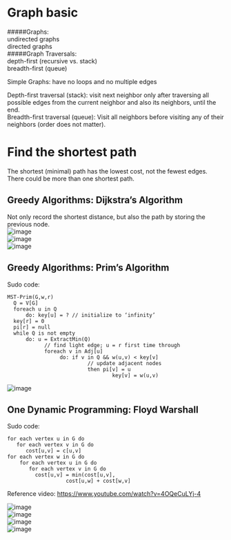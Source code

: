 # Graph basic
#####Graphs:  
undirected graphs  
directed graphs   
#####Graph Traversals:  
depth-first (recursive vs. stack)  
breadth-first (queue)  

Simple Graphs: have no loops and no multiple edges


Depth-first traversal (stack): visit next neighbor only after traversing all possible edges from the current neighbor and also its neighbors, until the end.  
Breadth-first traversal (queue): Visit all neighbors before visiting any of their neighbors (order does not matter).

# Find the shortest path  
The shortest (minimal) path has the lowest cost, not the fewest edges. There could be more than one shortest path.
## Greedy Algorithms: Dijkstra’s Algorithm  
Not only record the shortest distance, but also the path by storing the previous node.   
![image](https://cloud.githubusercontent.com/assets/14355257/19501766/1b4a55ba-9576-11e6-927b-9c02717798bc.png)  
![image](https://cloud.githubusercontent.com/assets/14355257/19501774/1e6a7e00-9576-11e6-8a8e-a062bf77fbbc.png)  
![image](https://cloud.githubusercontent.com/assets/14355257/19501777/218fbb4a-9576-11e6-9c91-c422a2bafdb5.png)  

## Greedy Algorithms: Prim’s Algorithm  
Sudo code:
```
MST-Prim(G,w,r)
  Q = V[G]
  foreach u in Q
      do: key[u] = ? // initialize to ‘infinity’
  key[r] = 0
  pi[r] = null
  while Q is not empty
      do: u = ExtractMin(Q)  
            // find light edge; u = r first time through
            foreach v in Adj[u]
                 do: if v in Q && w(u,v) < key[v] 
                          // update adjacent nodes
                          then pi[v] = u
                                  key[v] = w(u,v)
```
![image](https://cloud.githubusercontent.com/assets/14355257/19501812/64cfeb64-9576-11e6-9760-328aa6fb4fb1.png)    
  
## One Dynamic Programming: Floyd Warshall  

Sudo code:  
```
for each vertex u in G do
   for each vertex v in G do
      cost[u,v] = c[u,v]  
for each vertex w in G do  
    for each vertex u in G do
       for each vertex v in G do
         cost[u,v] = min(cost[u,v],
                   cost[u,w] + cost[w,v]
```

Reference video: https://www.youtube.com/watch?v=4OQeCuLYj-4  

![image](https://cloud.githubusercontent.com/assets/14355257/19501786/35276d4c-9576-11e6-873e-22655f5c723d.png)  
![image](https://cloud.githubusercontent.com/assets/14355257/19501799/4ae8d292-9576-11e6-8719-4b7481b67b91.png)  
![image](https://cloud.githubusercontent.com/assets/14355257/19501801/4ecc6b1c-9576-11e6-8f09-139174a6909c.png)  
![image](https://cloud.githubusercontent.com/assets/14355257/19501808/568fbcbe-9576-11e6-9be2-8d7ba2ef437c.png)  
